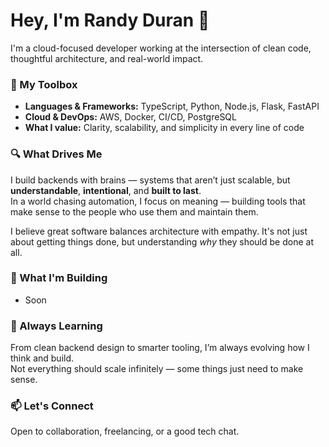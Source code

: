 # Hey, I'm Randy Duran 👋

I'm a cloud-focused developer working at the intersection of clean code, thoughtful architecture, and real-world impact.

### 🧰 My Toolbox
- **Languages & Frameworks:** TypeScript, Python, Node.js, Flask, FastAPI  
- **Cloud & DevOps:** AWS, Docker, CI/CD, PostgreSQL  
- **What I value:** Clarity, scalability, and simplicity in every line of code

### 🔍 What Drives Me
I build backends with brains — systems that aren’t just scalable, but **understandable**, **intentional**, and **built to last**.  
In a world chasing automation, I focus on meaning — building tools that make sense to the people who use them and maintain them.

I believe great software balances architecture with empathy. It's not just about getting things done, but understanding *why* they should be done at all.

### 🚀 What I'm Building
- Soon

### 🧠 Always Learning
From clean backend design to smarter tooling, I’m always evolving how I think and build.  
Not everything should scale infinitely — some things just need to make sense.

### 📫 Let's Connect
Open to collaboration, freelancing, or a good tech chat.
